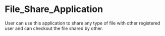 # File_Share_Application

User can use this application to share any type of file with other registered user and can checkout the file shared by other.

